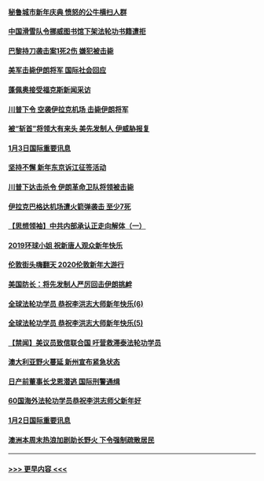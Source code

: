 #### [秘鲁城市新年庆典 愤怒的公牛横扫人群](../pages/prog202/a102744618.md?t=01041101) 
#### [中国滑雪队令挪威图书馆下架法轮功书籍遭拒](../pages/prog202/a102744639.md?t=01041101) 
#### [巴黎持刀袭击案1死2伤 嫌犯被击毙](../pages/prog202/a102744566.md?t=01041101) 
#### [美军击毙伊朗将军 国际社会回应](../pages/prog202/a102744485.md?t=01041101) 
#### [蓬佩奥接受福克斯新闻采访](../pages/prog202/a102744480.md?t=01041101) 
#### [川普下令 空袭伊拉克机场 击毙伊朗将军](../pages/prog202/a102744470.md?t=01041101) 
#### [被“斩首”将领大有来头 美先发制人 伊威胁报复](../pages/prog202/a102744454.md?t=01041101) 
#### [1月3日国际重要讯息](../pages/prog202/a102744301.md?t=01041101) 
#### [坚持不懈 新年东京诉江征签活动](../pages/prog202/a102744303.md?t=01041101) 
#### [川普下达击杀令 伊朗革命卫队将领被击毙](../pages/prog202/a102741911.md?t=01041101) 
#### [伊拉克巴格达机场遭火箭弹袭击 至少7死](../pages/prog202/a102744115.md?t=01041101) 
#### [【思想领袖】中共内部承认正走向解体（一）](../pages/prog202/a102744097.md?t=01041101) 
#### [2019环球小姐 祝新唐人观众新年快乐](../pages/prog202/a102744043.md?t=01041101) 
#### [伦敦街头嗨翻天 2020伦敦新年大游行](../pages/prog202/a102743925.md?t=01041101) 
#### [美国防长：将先发制人严厉回击伊朗挑衅](../pages/prog202/a102743930.md?t=01041101) 
#### [全球法轮功学员 恭祝李洪志大师新年快乐(6)](../pages/prog202/a102743899.md?t=01041101) 
#### [全球法轮功学员 恭祝李洪志大师新年快乐(5)](../pages/prog202/a102743766.md?t=01041101) 
#### [【禁闻】美议员致信联合国 吁营救滞泰法轮功学员](../pages/prog202/a102743781.md?t=01041101) 
#### [澳大利亚野火蔓延 新州宣布紧急状态](../pages/prog202/a102743681.md?t=01041101) 
#### [日产前董事长戈恩潜逃 国际刑警通缉](../pages/prog202/a102743676.md?t=01041101) 
#### [60国海外法轮功学员恭祝李洪志师父新年好](../pages/prog202/a102743628.md?t=01041101) 
#### [1月2日国际重要讯息](../pages/prog202/a102743488.md?t=01041101) 
#### [澳洲本周末热浪加剧助长野火 下令强制疏散居民](../pages/prog202/a102743421.md?t=01041101) 

----
#### [ >>> 更早内容 <<< ](../indexes/prog202-earlier.md)
